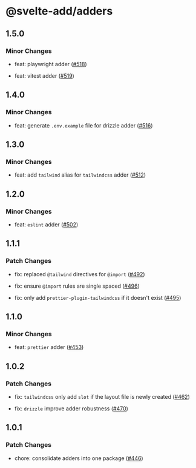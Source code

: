# @svelte-add/adders

## 1.5.0

### Minor Changes

- feat: playwright adder ([#518](https://github.com/svelte-add/svelte-add/pull/518))

- feat: vitest adder ([#519](https://github.com/svelte-add/svelte-add/pull/519))

## 1.4.0

### Minor Changes

- feat: generate `.env.example` file for drizzle adder ([#516](https://github.com/svelte-add/svelte-add/pull/516))

## 1.3.0

### Minor Changes

- feat: add `tailwind` alias for `tailwindcss` adder ([#512](https://github.com/svelte-add/svelte-add/pull/512))

## 1.2.0

### Minor Changes

- feat: `eslint` adder ([#502](https://github.com/svelte-add/svelte-add/pull/502))

## 1.1.1

### Patch Changes

- fix: replaced `@tailwind` directives for `@import` ([#492](https://github.com/svelte-add/svelte-add/pull/492))

- fix: ensure `@import` rules are single spaced ([#496](https://github.com/svelte-add/svelte-add/pull/496))

- fix: only add `prettier-plugin-tailwindcss` if it doesn't exist ([#495](https://github.com/svelte-add/svelte-add/pull/495))

## 1.1.0

### Minor Changes

- feat: `prettier` adder ([#453](https://github.com/svelte-add/svelte-add/pull/453))

## 1.0.2

### Patch Changes

- fix: `tailwindcss` only add `slot` if the layout file is newly created ([#462](https://github.com/svelte-add/svelte-add/pull/462))

- fix: `drizzle` improve adder robustness ([#470](https://github.com/svelte-add/svelte-add/pull/470))

## 1.0.1

### Patch Changes

- chore: consolidate adders into one package ([#446](https://github.com/svelte-add/svelte-add/pull/446))
